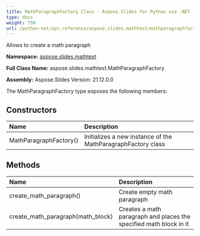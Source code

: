 ```yaml
---
title: MathParagraphFactory Class - Aspose.Slides for Python via .NET - API Reference
type: docs
weight: 750
url: /python-net/api-reference/aspose.slides.mathtext/mathparagraphfactory/
---
```


Allows to create a math paragraph

**Namespace:** [aspose.slides.mathtext](/python-net/api-reference/aspose.slides.mathtext/)

**Full Class Name:** aspose.slides.mathtext.MathParagraphFactory

**Assembly:**  Aspose.Slides Version: 21.12.0.0

The MathParagraphFactory type exposes the following members:
## **Constructors**
|**Name**|**Description**|
| :- | :- |
|MathParagraphFactory()|Initializes a new instance of the MathParagraphFactory class|
## **Methods**
|**Name**|**Description**|
| :- | :- |
|create_math_paragraph()|Create empty math paragraph|
|create_math_paragraph(math_block)|Creates a math paragraph and places the specified math block in it|
